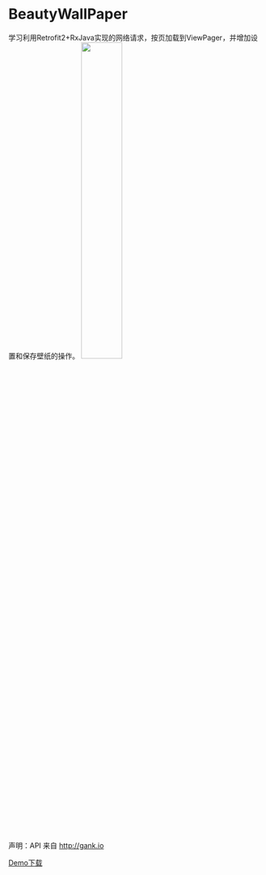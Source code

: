 # BeautyWallPaper
学习利用Retrofit2+RxJava实现的网络请求，按页加载到ViewPager，并增加设置和保存壁纸的操作。
<img src="art/device-2017-04-12-141800.gif" width=40%></img>

声明：API 来自 http://gank.io

<a href="https://fir.im/jw46?release_id=58f07976ca87a8105200033f">Demo下载</a>